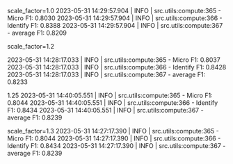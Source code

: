 


scale_factor=1.0
2023-05-31 14:29:57.904 | INFO     | src.utils:compute:365 - Micro F1: 0.8030
2023-05-31 14:29:57.904 | INFO     | src.utils:compute:366 - Identify F1: 0.8388
2023-05-31 14:29:57.904 | INFO     | src.utils:compute:367 - average F1: 0.8209

scale_factor=1.2

2023-05-31 14:28:17.033 | INFO     | src.utils:compute:365 - Micro F1: 0.8037
2023-05-31 14:28:17.033 | INFO     | src.utils:compute:366 - Identify F1: 0.8428
2023-05-31 14:28:17.033 | INFO     | src.utils:compute:367 - average F1: 0.8233

1.25
2023-05-31 14:40:05.551 | INFO     | src.utils:compute:365 - Micro F1: 0.8044
2023-05-31 14:40:05.551 | INFO     | src.utils:compute:366 - Identify F1: 0.8434
2023-05-31 14:40:05.551 | INFO     | src.utils:compute:367 - average F1: 0.8239

scale_factor=1.3
2023-05-31 14:27:17.390 | INFO     | src.utils:compute:365 - Micro F1: 0.8044
2023-05-31 14:27:17.390 | INFO     | src.utils:compute:366 - Identify F1: 0.8434
2023-05-31 14:27:17.390 | INFO     | src.utils:compute:367 - average F1: 0.8239
